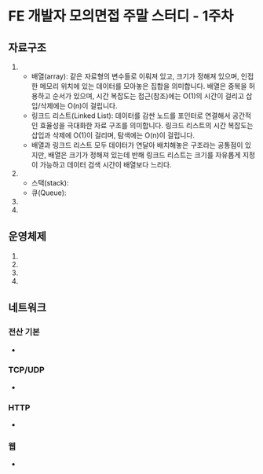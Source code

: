 # FE 개발자 모의면접 주말 스터디 - 1주차

## 자료구조
1.  
    - 배열(array): 같은 자료형의 변수들로 이뤄져 있고, 크기가 정해져 있으며, 인접한 메모리 위치에 있는 데이터를 모아놓은 집합을 의미합니다. 배열은 중복을 허용하고 순서가 있으며, 시간 복잡도는 접근(참조)에는 O(1)의 시간이 걸리고 삽입/삭제에는 O(n)이 걸립니다.
    - 링크드 리스트(Linked List): 데이터를 감싼 노드를 포인터로 연결해서 공간적인 효율성을 극대화한 자료 구조를 의미합니다. 링크드 리스트의 시간 복잡도는 삽입과 삭제에 O(1)이 걸리며, 탐색에는 O(n)이 걸립니다.
    - 배열과 링크드 리스트 모두 데이터가 연달아 배치해놓은 구조라는 공통점이 있지만, 배열은 크기가 정해져 있는데 반해 링크드 리스트는 크기를 자유롭게 지정이 가능하고 데이터 검색 시간이 배열보다 느리다.

2. 
    - 스택(stack):
    - 큐(Queue): 

3. 

4. 

## 운영체제
1. 

2. 

3. 

4. 

## 네트워크

### 전산 기본
- 

### TCP/UDP
- 

### HTTP
- 

### 웹
- 